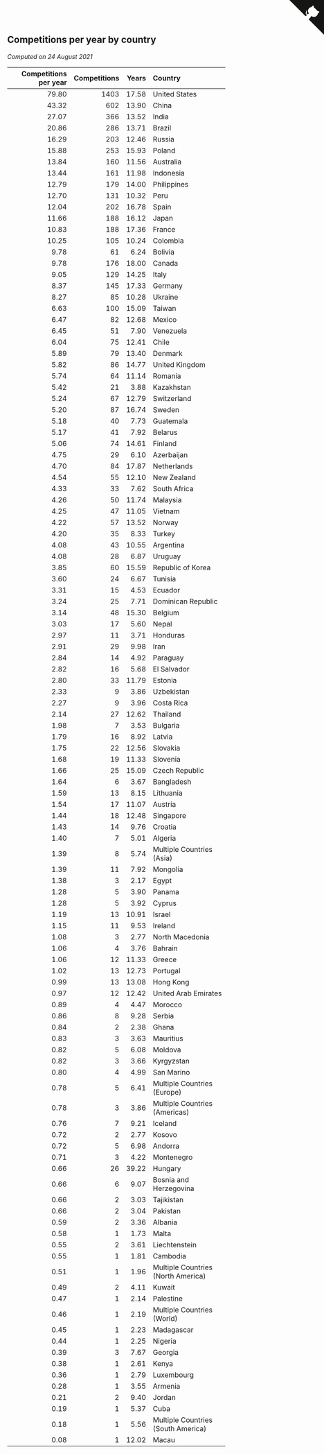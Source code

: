 ## Competitions per year by country

*Computed on 24 August 2021*

| Competitions per year | Competitions | Years | Country |
| ---: | ---: | ---: | :--- |
| 79.80 | 1403 | 17.58 | United States |
| 43.32 | 602 | 13.90 | China |
| 27.07 | 366 | 13.52 | India |
| 20.86 | 286 | 13.71 | Brazil |
| 16.29 | 203 | 12.46 | Russia |
| 15.88 | 253 | 15.93 | Poland |
| 13.84 | 160 | 11.56 | Australia |
| 13.44 | 161 | 11.98 | Indonesia |
| 12.79 | 179 | 14.00 | Philippines |
| 12.70 | 131 | 10.32 | Peru |
| 12.04 | 202 | 16.78 | Spain |
| 11.66 | 188 | 16.12 | Japan |
| 10.83 | 188 | 17.36 | France |
| 10.25 | 105 | 10.24 | Colombia |
| 9.78 | 61 | 6.24 | Bolivia |
| 9.78 | 176 | 18.00 | Canada |
| 9.05 | 129 | 14.25 | Italy |
| 8.37 | 145 | 17.33 | Germany |
| 8.27 | 85 | 10.28 | Ukraine |
| 6.63 | 100 | 15.09 | Taiwan |
| 6.47 | 82 | 12.68 | Mexico |
| 6.45 | 51 | 7.90 | Venezuela |
| 6.04 | 75 | 12.41 | Chile |
| 5.89 | 79 | 13.40 | Denmark |
| 5.82 | 86 | 14.77 | United Kingdom |
| 5.74 | 64 | 11.14 | Romania |
| 5.42 | 21 | 3.88 | Kazakhstan |
| 5.24 | 67 | 12.79 | Switzerland |
| 5.20 | 87 | 16.74 | Sweden |
| 5.18 | 40 | 7.73 | Guatemala |
| 5.17 | 41 | 7.92 | Belarus |
| 5.06 | 74 | 14.61 | Finland |
| 4.75 | 29 | 6.10 | Azerbaijan |
| 4.70 | 84 | 17.87 | Netherlands |
| 4.54 | 55 | 12.10 | New Zealand |
| 4.33 | 33 | 7.62 | South Africa |
| 4.26 | 50 | 11.74 | Malaysia |
| 4.25 | 47 | 11.05 | Vietnam |
| 4.22 | 57 | 13.52 | Norway |
| 4.20 | 35 | 8.33 | Turkey |
| 4.08 | 43 | 10.55 | Argentina |
| 4.08 | 28 | 6.87 | Uruguay |
| 3.85 | 60 | 15.59 | Republic of Korea |
| 3.60 | 24 | 6.67 | Tunisia |
| 3.31 | 15 | 4.53 | Ecuador |
| 3.24 | 25 | 7.71 | Dominican Republic |
| 3.14 | 48 | 15.30 | Belgium |
| 3.03 | 17 | 5.60 | Nepal |
| 2.97 | 11 | 3.71 | Honduras |
| 2.91 | 29 | 9.98 | Iran |
| 2.84 | 14 | 4.92 | Paraguay |
| 2.82 | 16 | 5.68 | El Salvador |
| 2.80 | 33 | 11.79 | Estonia |
| 2.33 | 9 | 3.86 | Uzbekistan |
| 2.27 | 9 | 3.96 | Costa Rica |
| 2.14 | 27 | 12.62 | Thailand |
| 1.98 | 7 | 3.53 | Bulgaria |
| 1.79 | 16 | 8.92 | Latvia |
| 1.75 | 22 | 12.56 | Slovakia |
| 1.68 | 19 | 11.33 | Slovenia |
| 1.66 | 25 | 15.09 | Czech Republic |
| 1.64 | 6 | 3.67 | Bangladesh |
| 1.59 | 13 | 8.15 | Lithuania |
| 1.54 | 17 | 11.07 | Austria |
| 1.44 | 18 | 12.48 | Singapore |
| 1.43 | 14 | 9.76 | Croatia |
| 1.40 | 7 | 5.01 | Algeria |
| 1.39 | 8 | 5.74 | Multiple Countries (Asia) |
| 1.39 | 11 | 7.92 | Mongolia |
| 1.38 | 3 | 2.17 | Egypt |
| 1.28 | 5 | 3.90 | Panama |
| 1.28 | 5 | 3.92 | Cyprus |
| 1.19 | 13 | 10.91 | Israel |
| 1.15 | 11 | 9.53 | Ireland |
| 1.08 | 3 | 2.77 | North Macedonia |
| 1.06 | 4 | 3.76 | Bahrain |
| 1.06 | 12 | 11.33 | Greece |
| 1.02 | 13 | 12.73 | Portugal |
| 0.99 | 13 | 13.08 | Hong Kong |
| 0.97 | 12 | 12.42 | United Arab Emirates |
| 0.89 | 4 | 4.47 | Morocco |
| 0.86 | 8 | 9.28 | Serbia |
| 0.84 | 2 | 2.38 | Ghana |
| 0.83 | 3 | 3.63 | Mauritius |
| 0.82 | 5 | 6.08 | Moldova |
| 0.82 | 3 | 3.66 | Kyrgyzstan |
| 0.80 | 4 | 4.99 | San Marino |
| 0.78 | 5 | 6.41 | Multiple Countries (Europe) |
| 0.78 | 3 | 3.86 | Multiple Countries (Americas) |
| 0.76 | 7 | 9.21 | Iceland |
| 0.72 | 2 | 2.77 | Kosovo |
| 0.72 | 5 | 6.98 | Andorra |
| 0.71 | 3 | 4.22 | Montenegro |
| 0.66 | 26 | 39.22 | Hungary |
| 0.66 | 6 | 9.07 | Bosnia and Herzegovina |
| 0.66 | 2 | 3.03 | Tajikistan |
| 0.66 | 2 | 3.04 | Pakistan |
| 0.59 | 2 | 3.36 | Albania |
| 0.58 | 1 | 1.73 | Malta |
| 0.55 | 2 | 3.61 | Liechtenstein |
| 0.55 | 1 | 1.81 | Cambodia |
| 0.51 | 1 | 1.96 | Multiple Countries (North America) |
| 0.49 | 2 | 4.11 | Kuwait |
| 0.47 | 1 | 2.14 | Palestine |
| 0.46 | 1 | 2.19 | Multiple Countries (World) |
| 0.45 | 1 | 2.23 | Madagascar |
| 0.44 | 1 | 2.25 | Nigeria |
| 0.39 | 3 | 7.67 | Georgia |
| 0.38 | 1 | 2.61 | Kenya |
| 0.36 | 1 | 2.79 | Luxembourg |
| 0.28 | 1 | 3.55 | Armenia |
| 0.21 | 2 | 9.40 | Jordan |
| 0.19 | 1 | 5.37 | Cuba |
| 0.18 | 1 | 5.56 | Multiple Countries (South America) |
| 0.08 | 1 | 12.02 | Macau |


<a href="https://github.com/jonatanklosko/wca_statistics" class="github-corner" aria-label="View source on Github"><svg width="80" height="80" viewBox="0 0 250 250" style="fill:#151513; color:#fff; position: absolute; top: 0; border: 0; right: 0;" aria-hidden="true"><path d="M0,0 L115,115 L130,115 L142,142 L250,250 L250,0 Z"></path><path d="M128.3,109.0 C113.8,99.7 119.0,89.6 119.0,89.6 C122.0,82.7 120.5,78.6 120.5,78.6 C119.2,72.0 123.4,76.3 123.4,76.3 C127.3,80.9 125.5,87.3 125.5,87.3 C122.9,97.6 130.6,101.9 134.4,103.2" fill="currentColor" style="transform-origin: 130px 106px;" class="octo-arm"></path><path d="M115.0,115.0 C114.9,115.1 118.7,116.5 119.8,115.4 L133.7,101.6 C136.9,99.2 139.9,98.4 142.2,98.6 C133.8,88.0 127.5,74.4 143.8,58.0 C148.5,53.4 154.0,51.2 159.7,51.0 C160.3,49.4 163.2,43.6 171.4,40.1 C171.4,40.1 176.1,42.5 178.8,56.2 C183.1,58.6 187.2,61.8 190.9,65.4 C194.5,69.0 197.7,73.2 200.1,77.6 C213.8,80.2 216.3,84.9 216.3,84.9 C212.7,93.1 206.9,96.0 205.4,96.6 C205.1,102.4 203.0,107.8 198.3,112.5 C181.9,128.9 168.3,122.5 157.7,114.1 C157.9,116.9 156.7,120.9 152.7,124.9 L141.0,136.5 C139.8,137.7 141.6,141.9 141.8,141.8 Z" fill="currentColor" class="octo-body"></path></svg></a><style>.github-corner:hover .octo-arm{animation:octocat-wave 560ms ease-in-out}@keyframes octocat-wave{0%,100%{transform:rotate(0)}20%,60%{transform:rotate(-25deg)}40%,80%{transform:rotate(10deg)}}@media (max-width:500px){.github-corner:hover .octo-arm{animation:none}.github-corner .octo-arm{animation:octocat-wave 560ms ease-in-out}}</style>
